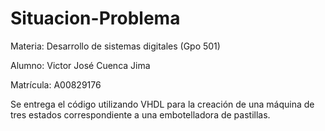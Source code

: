 # Situacion-Problema
Materia: Desarrollo de sistemas digitales (Gpo 501)

Alumno: Victor José Cuenca Jima

Matrícula: A00829176

Se entrega el código utilizando VHDL para la creación de una máquina de tres estados correspondiente a una embotelladora de pastillas.
